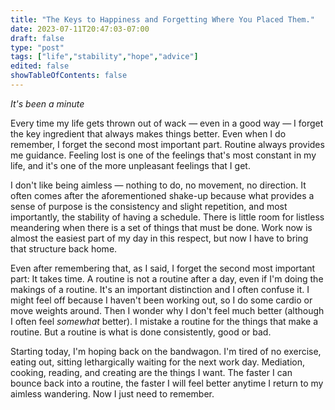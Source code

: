 ```yaml
---
title: "The Keys to Happiness and Forgetting Where You Placed Them."
date: 2023-07-11T20:47:03-07:00
draft: false
type: "post"
tags: ["life","stability","hope","advice"]
edited: false
showTableOfContents: false
---
```


*It's been a minute*

Every time my life gets thrown out of wack — even in a good way — I forget the key ingredient that always makes things better. Even when I do remember, I forget the second most important part. Routine always provides me guidance. Feeling lost is one of the feelings that's most constant in my life, and it's one of the more unpleasant feelings that I get.

I don't like being aimless — nothing to do, no movement, no direction. It often comes after the aforementioned shake-up because what provides a sense of purpose is the consistency and slight repetition, and most importantly, the stability of having a schedule. There is little room for listless meandering when there is a set of things that must be done. Work now is almost the easiest part of my day in this respect, but now I have to bring that structure back home.

Even after remembering that, as I said, I forget the second most important part: It takes time. A routine is not a routine after a day, even if I'm doing the makings of a routine. It's an important distinction and I often confuse it. I might feel off because I haven't been working out, so I do some cardio or move weights around. Then I wonder why I don't feel much better (although I often feel *somewhat* better). I mistake a routine for the things that make a routine. But a routine is what is done consistently, good or bad.

Starting today, I'm hoping back on the bandwagon. I'm tired of no exercise, eating out, sitting lethargically waiting for the next work day. Mediation, cooking, reading, and creating are the things I want. The faster I can bounce back into a routine, the faster I will feel better anytime I return to my aimless wandering. Now I just need to remember.
